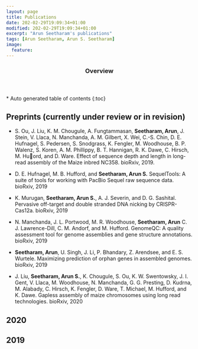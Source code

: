 ```yaml
---
layout: page
title: Publications
date: 202-02-29T19:09:34+01:00
modified: 202-02-29T19:09:34+01:00
excerpt: "Arun Seetharam's publications"
tags: [Arun Seetharam, Arun S. Seetharam]
image:
  feature:
---
```


<span id='badgeCont419579' style='width:126px'><script src='http://labs.researcherid.com/mashlets?el=badgeCont419579&mashlet=badge&showTitle=false&className=a&rid=B-8899-2015'></script></span>

<section id="table-of-contents" class="toc">
  <header>
    <h3>Overview</h3>
  </header>
<div id="drawer" markdown="1">
*  Auto generated table of contents
{:toc}
</div>
</section><!-- /#table-of-contents -->

## Preprints (currently under review or in revision)
- S. Ou, J. Liu, K. M. Chougule, A. Fungtammasan, **Seetharam, Arun**, J. Stein, V. Llaca, N. Manchanda, A. M. Gilbert, X. Wei, C.-S. Chin, D. E. Hufnagel, S. Pedersen, S. Snodgrass, K. Fengler, M. Woodhouse, B. P. Walenz, S. Koren, A. M. Phillippy, B. T. Hannigan, R. K. Dawe, C. Hirsch, M. Huord, and D. Ware. Effect of sequence depth and length in long-read assembly of the Maize inbred NC358. bioRxiv, 2019.

- D. E. Hufnagel, M. B. Hufford, and **Seetharam, Arun S.** SequelTools: A suite of tools for working with PacBio Sequel raw sequence data. bioRxiv, 2019

- K. Murugan, **Seetharam, Arun S.**, A. J. Severin, and D. G. Sashital. Pervasive off-target and double stranded  DNA nicking by CRISPR-Cas12a. bioRxiv, 2019

- N. Manchanda, J. L. Portwood, M. R. Woodhouse, **Seetharam, Arun** C. J. Lawrence-Dill, C. M. Andorf, and M. Hufford. GenomeQC: A quality assessment tool for genome assemblies and gene structure annotations. bioRxiv, 2019

- **Seetharam, Arun**, U. Singh, J. Li, P. Bhandary, Z. Arendsee, and E. S. Wurtele. Maximizing prediction of orphan genes in assembled genomes. bioRxiv, 2019

- J. Liu, **Seetharam, Arun S.**, K. Chougule, S. Ou, K. W. Swentowsky, J. I. Gent, V. Llaca, M. Woodhouse, N. Manchanda, G. G. Presting, D. Kudrna, M. Alabady, C. Hirsch, K. Fengler, D. Ware, T. Michael, M. Hufford, and K. Dawe. Gapless assembly of maize chromosomes using long read technologies. bioRxiv, 2020

## 2020

## 2019
